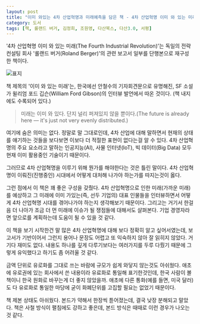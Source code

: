```yaml
---
layout: post
title: "이미 와있는 4차 산업혁명과 미래예측을 담은 책 - 4차 산업혁명 이미 와 있는 미래"
category: 도서
tags: [책, 롤랜드 버거, 김정희, 조원영, 다산북스, 다산3.0, 서평]
---
```


'4차 산업혁명 이미 와 있는 미래(The Fourth Industrial Revolution)'는 독일의 전략 컨설팅 회사 '롤랜드 버거(Roland Berger)'의 관련 보고서 일부를 단행본으로 재구성한 책이다.

![표지](https://lh3.googleusercontent.com/-hnyqp-OJXrU/WXdJxZ7yl5I/AAAAAAAAVr0/LlYUtQxfEAAwZIrxZCpT3aIKVP4SxseDgCE0YBhgL/s360/4th-industrial-revolution-book.jpg "4차 산업혁명으로 변해가는 미래와 그 후 이슈를 생각해본다.")

책 제목의 '이미 와 있는 미래'는,
한국에선 안철수의 기자회견문으로 유명해진,
SF 소설가 윌리엄 포드 깁슨(William Ford Gibson)의 인터뷰 발언에서 따온 것이다.
(책 내지에도 수록되어 있다.)

> 미래는 이미 와 있다. 단지 널리 퍼져있지 않을 뿐이다.(The future is already here — it's just not very evenly distributed.)

여기에 숨은 의미는 없다.
정말로 말 그대로인데,
4차 산업에 대해 말하면서 현재의 상태를 얘기하는 것들을 보다보면
이보다 더 적절한 표현이 없다는걸 알 수 있다.
4차 산업혁명의 주요 요소라고 말하는 인공지능(AI), 사물 인터넷(IoT), 빅 데이터(Big Data)
모두 현재 이미 활용중인 기술이기 때문이다.

그러므로 4차 산업혁명을 이루기 위해 뭔가를 해야한다는 것은 틀린 말이다.
4차 산업혁명이 이뤄진(진행중인) 시대에서 어떻게 대처해 나가야 하는가를 따지는것이 옳다.

그런 점에서 이 책은 꽤 좋은 구성을 갖췄다.
4차 산업혁명으로 인한 미래(가까운 미래)를 예상하고
그 미래에 이미 가있는(즉, 선두 기업의) 대표 인물들을 인터뷰하면서
어떻게 4차 산업혁명 시대를 겪어나가야 하는지 생각해보기 때문이다.
그리고는 거기서 한걸음 더 나아가 조금 더 먼 미래에 이슈가 될 쟁점들에 대해서도 살펴본다.
기업 경영자라면 앞으로를 계획하는데 도움이 될 수 있을 것 같다.

이 책을 보기 시작한건 말 많은 4차 산업혁명에 대해 보다 정확히 알고 싶어서였는데,
보고서가 기반이어서 그런지
용어나 문장도 어렵고
또 익숙하지 않아 잘 읽히지 않았다.
거기다 재미도 없다.
내용도 하나를 깊게 다루기보다는 여러가지를 두루 다뤘기 때문에
그렇게 유익했다고 하기도 좀 어려울 것 같다.

금액 단위로 유로화를 그대로 쓰는 바람에 규모가 쉽게 와닿지 않는것도 아쉬웠다.
애초에 유로권에 있는 회사에서 쓴 내용이라 유료화로 통일해 표기한것인데,
한국 사람이 볼 책이니 한국 원화로 바꾸는게 더 좋지 않았을까.
애초에 다른 통화(예를 들면, 미국 달러)도 다 유로화로 통일한 마당에
굳이 화폐단위를 고집할 필요는 없었기 때문이다.

책 제본 상태도 아쉬웠다.
본드가 약해서 한장씩 튿어졌는데, 결국 낮장 분해되고 말았다.
책은 사철 방식이 펼침에도 강하고 좋은데,
본드 방식은 때때로 이런 경우가 나오는 것 같다.
